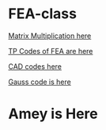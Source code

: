 # FEA-class
[Matrix Multiplication here](./Matmul/)

[TP Codes of FEA are here](./TP/)

[CAD codes here](./cad/)

[Gauss code is here](./gauss/)

# Amey is Here

